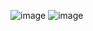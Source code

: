 ![image](https://github.com/NomanShariq/Patel_Inventory_Accounts/assets/86268414/070290a3-8f5e-4ca8-b02c-079498fc025b)
![image](https://github.com/NomanShariq/Patel_Inventory_Accounts/assets/86268414/4ebcb918-f3b0-437a-ba9a-49f7d39b3b30)

